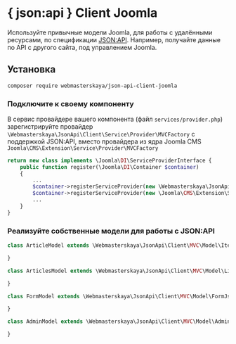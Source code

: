 # { json:api } Client Joomla

Используйте привычные модели Joomla, для работы с удалёнными ресурсами, по спецификации [JSON:API](http://jsonapi.org/).
Например, получайте данные по API с другого сайта, под управлением Joomla.

## Установка

``` bash
composer require webmasterskaya/json-api-client-joomla
```

### Подключите к своему компоненту

В сервис провайдере вашего компонента (файл `services/provider.php`) зарегистрируйте провайдер 
`\Webmasterskaya\JsonApi\Client\Service\Provider\MVCFactory` 
с поддержкой JSON:API, вместо провайдера из ядра Joomla CMS
`Joomla\CMS\Extension\Service\Provider\MVCFactory`

```php
return new class implements \Joomla\DI\ServiceProviderInterface {
    public function register(\Joomla\DI\Container $container)
	{
        ...
        $container->registerServiceProvider(new \Webmasterskaya\JsonApi\Client\Service\Provider\MVCFactory('\\Joomla\\Component\\YourComponentName'));
        $container->registerServiceProvider(new \Joomla\CMS\Extension\Service\Provider\ComponentDispatcherFactory('\\Joomla\\Component\\YourComponentName'));
        ...
    }
}
```

### Реализуйте собственные модели для работы с JSON:API

```php
class ArticleModel extends \Webmasterskaya\JsonApi\Client\MVC\Model\ItemJsonApiModel {

}
```

```php
class ArticlesModel extends \Webmasterskaya\JsonApi\Client\MVC\Model\ListJsonApiModel {

}
```

```php
class FormModel extends \Webmasterskaya\JsonApi\Client\MVC\Model\FormJsonApiModel {

}
```

```php
class AdminModel extends \Webmasterskaya\JsonApi\Client\MVC\Model\AdminJsonApiModel {

}
```